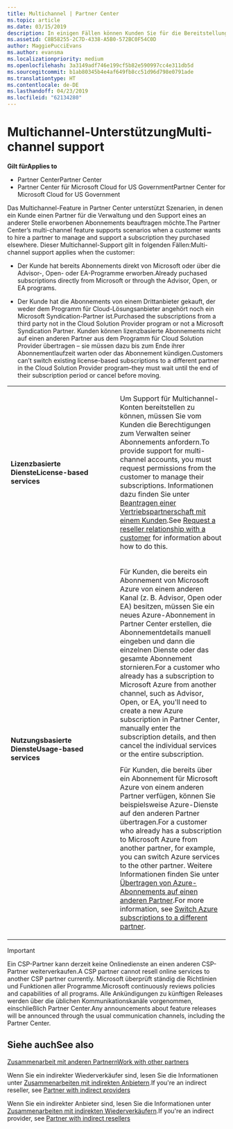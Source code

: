 ```yaml
---
title: Multichannel | Partner Center
ms.topic: article
ms.date: 03/15/2019
description: In einigen Fällen können Kunden Sie für die Bereitstellung und den Support eines Abonnements beauftragen, das sie an anderer Stelle erworben haben.
ms.assetid: C8B58255-2C7D-4338-A5B0-572BC0F54C0D
author: MaggiePucciEvans
ms.author: evansma
ms.localizationpriority: medium
ms.openlocfilehash: 3a3149adf746e199cf5b82e590997cc4e311db5d
ms.sourcegitcommit: b1ab80345b4e4af649fb8cc51d96d798e0791ade
ms.translationtype: HT
ms.contentlocale: de-DE
ms.lasthandoff: 04/23/2019
ms.locfileid: "62134280"
---
```

# <a name="multi-channel-support"></a><span data-ttu-id="a44a2-103">Multichannel-Unterstützung</span><span class="sxs-lookup"><span data-stu-id="a44a2-103">Multi-channel support</span></span>

<span data-ttu-id="a44a2-104">**Gilt für**</span><span class="sxs-lookup"><span data-stu-id="a44a2-104">**Applies to**</span></span>

-  <span data-ttu-id="a44a2-105">Partner Center</span><span class="sxs-lookup"><span data-stu-id="a44a2-105">Partner Center</span></span>
-  <span data-ttu-id="a44a2-106">Partner Center für Microsoft Cloud for US Government</span><span class="sxs-lookup"><span data-stu-id="a44a2-106">Partner Center for Microsoft Cloud for US Government</span></span>


<span data-ttu-id="a44a2-107">Das Multichannel-Feature in Partner Center unterstützt Szenarien, in denen ein Kunde einen Partner für die Verwaltung und den Support eines an anderer Stelle erworbenen Abonnements beauftragen möchte.</span><span class="sxs-lookup"><span data-stu-id="a44a2-107">The Partner Center’s multi-channel feature supports scenarios when a customer wants to hire a partner to manage and support a subscription they purchased elsewhere.</span></span> <span data-ttu-id="a44a2-108">Dieser Multichannel-Support gilt in folgenden Fällen:</span><span class="sxs-lookup"><span data-stu-id="a44a2-108">Multi-channel support applies when the customer:</span></span>

-   <span data-ttu-id="a44a2-109">Der Kunde hat bereits Abonnements direkt von Microsoft oder über die Advisor-, Open- oder EA-Programme erworben.</span><span class="sxs-lookup"><span data-stu-id="a44a2-109">Already puchased subscriptions directly from Microsoft or through the Advisor, Open, or EA programs.</span></span>

-   <span data-ttu-id="a44a2-110">Der Kunde hat die Abonnements von einem Drittanbieter gekauft, der weder dem Programm für Cloud-Lösungsanbieter angehört noch ein Microsoft Syndication-Partner ist.</span><span class="sxs-lookup"><span data-stu-id="a44a2-110">Purchased the subscriptions from a third party not in the Cloud Solution Provider program or not a Microsoft Syndication Partner.</span></span> <span data-ttu-id="a44a2-111">Kunden können lizenzbasierte Abonnements nicht auf einen anderen Partner aus dem Programm für Cloud Solution Provider übertragen – sie müssen dazu bis zum Ende ihrer Abonnementlaufzeit warten oder das Abonnement kündigen.</span><span class="sxs-lookup"><span data-stu-id="a44a2-111">Customers can’t switch existing license-based subscriptions to a different partner in the Cloud Solution Provider program–they must wait until the end of their subscription period or cancel before moving.</span></span>


<table>
<colgroup>
<col width="50%" />
<col width="50%" />
</colgroup>
<tbody>
<tr class="odd">
<td><p><span data-ttu-id="a44a2-112"><strong>Lizenzbasierte Dienste</strong></span><span class="sxs-lookup"><span data-stu-id="a44a2-112"><strong>License-based services</strong></span></span></p></td>
<td><p><span data-ttu-id="a44a2-113">Um Support für Multichannel-Konten bereitstellen zu können, müssen Sie vom Kunden die Berechtigungen zum Verwalten seiner Abonnements anfordern.</span><span class="sxs-lookup"><span data-stu-id="a44a2-113">To provide support for multi-channel accounts, you must request permissions from the customer to manage their subscriptions.</span></span> <span data-ttu-id="a44a2-114">Informationen dazu finden Sie unter <a href="request-a-relationship-with-a-customer.md" data-raw-source="[Request a reseller relationship with a customer](request-a-relationship-with-a-customer.md)">Beantragen einer Vertriebspartnerschaft mit einem Kunden</a>.</span><span class="sxs-lookup"><span data-stu-id="a44a2-114">See <a href="request-a-relationship-with-a-customer.md" data-raw-source="[Request a reseller relationship with a customer](request-a-relationship-with-a-customer.md)">Request a reseller relationship with a customer</a> for information about how to do this.</span></span></p></td>
</tr>
<tr class="even">
<td><p><span data-ttu-id="a44a2-115"><strong>Nutzungsbasierte Dienste</strong></span><span class="sxs-lookup"><span data-stu-id="a44a2-115"><strong>Usage-based services</strong></span></span></p></td>
<td>
<p><span data-ttu-id="a44a2-116">Für Kunden, die bereits ein Abonnement von Microsoft Azure von einem anderen Kanal (z. B. Advisor, Open oder EA) besitzen, müssen Sie ein neues Azure-Abonnement in Partner Center erstellen, die Abonnementdetails manuell eingeben und dann die einzelnen Dienste oder das gesamte Abonnement stornieren.</span><span class="sxs-lookup"><span data-stu-id="a44a2-116">For a customer who already has a subscription to Microsoft Azure from another channel, such as Advisor, Open, or EA, you&#39;ll need to create a new Azure subscription in Partner Center, manually enter the subscription details, and then cancel the individual services or the entire subscription.</span></span></p>
<p><span data-ttu-id="a44a2-117">Für Kunden, die bereits über ein Abonnement für Microsoft Azure von einem anderen Partner verfügen, können Sie beispielsweise Azure-Dienste auf den anderen Partner übertragen.</span><span class="sxs-lookup"><span data-stu-id="a44a2-117">For a customer who already has a subscription to Microsoft Azure from another partner, for example, you can switch Azure services to the other partner.</span></span> <span data-ttu-id="a44a2-118">Weitere Informationen finden Sie unter <a href="switch-azure-subscriptions-to-a-different-partner.md" data-raw-source="[Switch Azure subscriptions to a different partner](switch-azure-subscriptions-to-a-different-partner.md)">Übertragen von Azure-Abonnements auf einen anderen Partner</a>.</span><span class="sxs-lookup"><span data-stu-id="a44a2-118">For more information, see <a href="switch-azure-subscriptions-to-a-different-partner.md" data-raw-source="[Switch Azure subscriptions to a different partner](switch-azure-subscriptions-to-a-different-partner.md)">Switch Azure subscriptions to a different partner</a>.</span></span></p>
</td>
</tr>
</tbody>
</table>

> [!IMPORTANT]  
> <span data-ttu-id="a44a2-119">Ein CSP-Partner kann derzeit keine Onlinedienste an einen anderen CSP-Partner weiterverkaufen.</span><span class="sxs-lookup"><span data-stu-id="a44a2-119">A CSP partner cannot resell online services to another CSP partner currently.</span></span> <span data-ttu-id="a44a2-120">Microsoft überprüft ständig die Richtlinien und Funktionen aller Programme.</span><span class="sxs-lookup"><span data-stu-id="a44a2-120">Microsoft continuously reviews policies and capabilities of all programs.</span></span> <span data-ttu-id="a44a2-121">Alle Ankündigungen zu künftigen Releases werden über die üblichen Kommunikationskanäle vorgenommen, einschließlich Partner Center.</span><span class="sxs-lookup"><span data-stu-id="a44a2-121">Any announcements about feature releases will be announced through the usual communication channels, including the Partner Center.</span></span> 

## <a name="see-also"></a><span data-ttu-id="a44a2-122">Siehe auch</span><span class="sxs-lookup"><span data-stu-id="a44a2-122">See also</span></span>

[<span data-ttu-id="a44a2-123">Zusammenarbeit mit anderen Partnern</span><span class="sxs-lookup"><span data-stu-id="a44a2-123">Work with other partners</span></span>](work-with-other-partners.md)

<span data-ttu-id="a44a2-124">Wenn Sie ein indirekter Wiederverkäufer sind, lesen Sie die Informationen unter [Zusammenarbeiten mit indirekten Anbietern](indirect-reseller-tasks-in-partner-center.md).</span><span class="sxs-lookup"><span data-stu-id="a44a2-124">If you're an indirect reseller, see [Partner with indirect providers](indirect-reseller-tasks-in-partner-center.md)</span></span>

<span data-ttu-id="a44a2-125">Wenn Sie ein indirekter Anbieter sind, lesen Sie die Informationen unter [Zusammenarbeiten mit indirekten Wiederverkäufern](indirect-provider-tasks-in-partner-center.md).</span><span class="sxs-lookup"><span data-stu-id="a44a2-125">If you're an indirect provider, see [Partner with indirect resellers](indirect-provider-tasks-in-partner-center.md)</span></span> 

 

 




